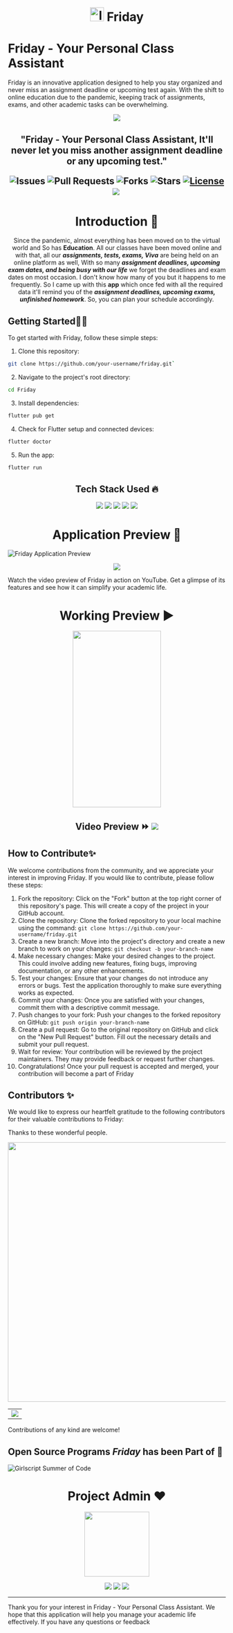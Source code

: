 <h1 align=center> <a><img src="https://github.com/iqrafirdose/Friday/assets/114678694/ef952111-ec10-4eda-b805-4cbb42e4f2d6" height="32" alt="logo"/> Friday </h1>



# Friday - Your Personal Class Assistant

Friday is an innovative application designed to help you stay organized and never miss an assignment deadline or upcoming test again. With the shift to online education due to the pandemic, keeping track of assignments, exams, and other academic tasks can be overwhelming. 

<p align="center">
	
 <img src="https://github.com/avinashkranjan/Friday/assets/63696299/199df5e8-c84d-41ab-9f19-bf3d638bdfbc" />
	</p>


<h2 align=center> "Friday - Your Personal Class Assistant, It'll never let you miss another assignment deadline or any upcoming test."
	
	

![Issues](https://img.shields.io/github/issues/avinashkranjan/Friday)
![Pull Requests](https://img.shields.io/github/issues-pr/avinashkranjan/Friday)
![Forks](https://img.shields.io/github/forks/avinashkranjan/Friday)
![Stars](https://img.shields.io/github/stars/avinashkranjan/Friday)
[![License](https://img.shields.io/github/license/avinashkranjan/Friday)](https://github.com/avinashkranjan/Friday)
![](https://img.shields.io/github/repo-size/avinashkranjan/Friday.svg?label=Repo%20size&style=flat-square)&nbsp;
  
  
<h1 align=center> Introduction 🚩 </h1>

  <p align="center">
    Since the pandemic, almost everything has been moved on to the virtual world and So has <b>Education</b>. All our classes have been moved online and with that, all our <b><em> assignments, tests, exams, Viva</b></em> are being held on an online platform as well, With so many <b><em>assignment deadlines, upcoming exam dates, and being busy with our life</b></em> we forget the deadlines and exam dates on most occasion. I don't know how many of you but it happens to me frequently. So I came up with this <b>app</b> which once fed with all the required data it'll remind you of the <b><em>assignment deadlines, upcoming exams, unfinished homework</b></em>. So, you can plan your schedule accordingly.
    

## Getting Started🚀🚀

To get started with Friday, follow these simple steps:

1. Clone this repository:

 ```bash
 git clone https://github.com/your-username/friday.git`
```

2. Navigate to the project's root directory:

```bash
cd Friday
```

3. Install dependencies:

```bash
flutter pub get
``` 

4. Check for Flutter setup and connected devices:

```bash
flutter doctor
```

5. Run the app:

```bash
flutter run
```

<h2 align=center> Tech Stack Used 🔥</h2>  
  <p align="center">
  
  <img src="https://img.shields.io/badge/dart-%230175C2.svg?&style=for-the-badge&logo=dart&logoColor=white"/>
  <img src="https://img.shields.io/badge/Flutter%20-%2302569B.svg?&style=for-the-badge&logo=Flutter
  logoColor=white" />
  <img src="https://img.shields.io/badge/github%20-%23121011.svg?&style=for-the-badge&logo=github&logoColor=white"/>
  <img src="https://img.shields.io/badge/figma%20-%23F24E1E.svg?&style=for-the-badge&logo=figma&logoColor=white"/>  
  <img src="https://img.shields.io/badge/canva%20-%23G24E1E.svg?&style=for-the-badge&logo=canva&logoColor=white"/>

    
<h1 align=center> Application Preview 👀 </h1> 

![Friday Application Preview](graphics/friday_application_preview/friday_application_preview.png)
  
  <p align="center">
  <a href="https://github.com/avinashkranjan/Friday/releases/download/v1.0.0/friday.apk">
    <img src="https://forthebadge.com/images/badges/check-it-out.svg">
  </a>
    
Watch the video preview of Friday in action on YouTube. Get a glimpse of its features and see how it can simplify your academic life.

<h1 align=center> Working Preview ▶ </h1>
  <p align="center">
    <img src="https://user-images.githubusercontent.com/55796944/95675411-b904bd80-0bd4-11eb-945d-810010a86da8.gif" height="408px" width="204px">
  
   <h2 align="center"> Video Preview ⏩ <a href="https://youtu.be/IJCo80Y0wjI">  <img src="https://img.shields.io/badge/Click Me%20-%23FF0000.svg?& style=for-the-badge logo=YouTube&logoColor=white"/> </a>
  
</br>
 


## How to Contribute✨

We welcome contributions from the community, and we appreciate your interest in improving Friday. If you would like to contribute, please follow these steps:

1. Fork the repository: Click on the "Fork" button at the top right corner of this repository's page. This will create a copy of the project in your GitHub account.
2. Clone the repository: Clone the forked repository to your local machine using the command: `git clone https://github.com/your-username/friday.git`
3. Create a new branch: Move into the project's directory and create a new branch to work on your changes: `git checkout -b your-branch-name`
4. Make necessary changes: Make your desired changes to the project. This could involve adding new features, fixing bugs, improving documentation, or any other enhancements.
5. Test your changes: Ensure that your changes do not introduce any errors or bugs. Test the application thoroughly to make sure everything works as expected.
6. Commit your changes: Once you are satisfied with your changes, commit them with a descriptive commit message.
7. Push changes to your fork: Push your changes to the forked repository on GitHub: `git push origin your-branch-name`
8. Create a pull request: Go to the original repository on GitHub and click on the "New Pull Request" button. Fill out the necessary details and submit your pull request.
9. Wait for review: Your contribution will be reviewed by the project maintainers. They may provide feedback or request further changes.
10. Congratulations! Once your pull request is accepted and merged, your contribution will become a part of Friday

## Contributors ✨
We would like to express our heartfelt gratitude to the following contributors for their valuable contributions to Friday:

Thanks to these wonderful people.
<p>
  <img src="https://api.vaunt.dev/v1/github/entities/avinashkranjan/repositories/Friday/contributors?format=svg&limit=54" width="600" height"250" />
</p>
<table>
	<tr>
		<td>
			<a href="https://github.com/avinashkranjan/Friday/graphs/contributors">
  <img src="https://contrib.rocks/image?repo=avinashkranjan/Friday" />
</a>
		</td>
	</tr>
</table>


Contributions of any kind are welcome!
  
## Open Source Programs _Friday_ has been Part of 🚀


 <picture>
  <source media="(prefers-color-scheme: light)" srcset="https://github.com/suman-somu/Friday/assets/75962762/ba81bd7e-721f-416a-a9d7-5ec2822bd4bb">
  <source media="(prefers-color-scheme: dark)" srcset="https://github.com/suman-somu/Friday/assets/75962762/6f8ea759-8c9e-4c77-b21d-a46821910892">
  <img alt="Girlscript Summer of Code" src="https://github.com/suman-somu/Friday/assets/75962762/a803f788-8fbc-46b2-9c01-5761b2a463d3">
</picture>
	  	 
<h1 align=center> Project Admin ❤️ </h1>
<p align="center">
  <a href="https://github.com/avinashkranjan"><img src="https://user-images.githubusercontent.com/55796944/95675026-dab07580-0bd1-11eb-93e2-1cb1de8acf38.png" width=150px height=150px /></a> 
    
<p align="center">
  <img src="https://img.shields.io/badge/avinashkranjan%20-%230077B5.svg?&style=for-the-badge&logo=linkedin&logoColor=white"/>  <img src="https://img.shields.io/badge/iavinashranjan%20-%231DA1F2.svg?&style=for-the-badge&logo=Twitter&logoColor=white"/> <img src="https://img.shields.io/badge/avinashkranjan7%20-%23E4405F.svg?&style=for-the-badge&logo=Instagram&logoColor=white"/>               
	
	





---

Thank you for your interest in Friday - Your Personal Class Assistant. We hope that this application will help you manage your academic life effectively. If you have any questions or feedback
	
